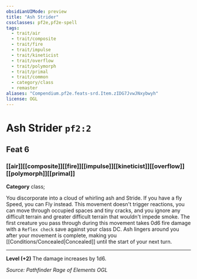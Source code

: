 ```yaml
---
obsidianUIMode: preview
title: "Ash Strider"
cssclasses: pf2e,pf2e-spell
tags:
  - trait/air
  - trait/composite
  - trait/fire
  - trait/impulse
  - trait/kineticist
  - trait/overflow
  - trait/polymorph
  - trait/primal
  - trait/common
  - category/class
  - remaster
aliases: "Compendium.pf2e.feats-srd.Item.zIDG7JvwJNxybwyh"
license: OGL
---
```

# Ash Strider `pf2:2`
## Feat 6
### [[air]][[composite]][[fire]][[impulse]][[kineticist]][[overflow]][[polymorph]][[primal]]

**Category** class; 




You discorporate into a cloud of whirling ash and Stride. If you have a fly Speed, you can Fly instead. This movement doesn't trigger reactions, you can move through occupied spaces and tiny cracks, and you ignore any difficult terrain and greater difficult terrain that wouldn't impede smoke. The first creature you pass through during this movement takes 0d6 fire damage with a `Reflex check` save against your class DC. Ash lingers around you after your movement is complete, making you [[Conditions/Concealed|Concealed]] until the start of your next turn.

* * *

**Level (+2)** The damage increases by 1d6.

*Source: Pathfinder Rage of Elements*
*OGL*
